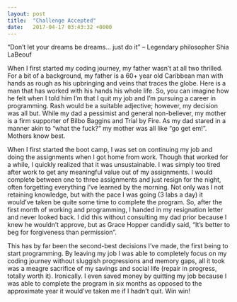 ```yaml
---
layout: post
title:  "Challenge Accepted"
date:   2017-04-17 03:43:32 +0000
---
```


 “Don’t let your dreams be dreams… just do it” – Legendary philosopher Shia LaBeouf

When I first started my coding journey, my father wasn’t at all two thrilled. For a bit of a background, my father is a 60+ year old Caribbean man with hands as rough as his upbringing and veins that traces the globe. Here is a man that has worked with his hands his whole life. So, you can imagine how he felt when I told him I’m that I quit my job and I’m pursuing a career in programming. Rash would be a suitable adjective; however, my decision was all but.  While my dad a pessimist and general non-believer, my mother is a firm supporter of Bilbo Baggins and Trial by Fire. As my dad stared in a manner akin to “what the fuck?” my mother was all like “go get em!”. Mothers know best.

When I first started the boot camp, I was set on continuing my job and doing the assignments when I got home from work. Though that worked for a while, I quickly realized that it was unsustainable.   I was simply too tired after work to get any meaningful value out of my assignments. I would complete between one to three assignments and just resign for the night, often forgetting everything I’ve learned by the morning. Not only was I not retaining knowledge, but with the pace I was going (3 labs a day) it would’ve taken be quite some time to complete the program.  So, after the first month of working and programming, I handed in my resignation letter and never looked back. I did this without consulting my dad prior because I knew he wouldn’t approve, but as Grace Hopper candidly said, “It’s better to beg for forgiveness than permission”.

This has by far been the second-best decisions I’ve made, the first being to start programming. By leaving my job I was able to completely focus on my coding journey without sluggish progressions and memory gaps, all it took was a meagre sacrifice of my savings and social life (repair in progress, totally worth it). Ironically. I even saved money by quitting my job because I was able to complete the program in six months as opposed to the approximate year it would’ve taken me if I hadn’t quit. Win win!

